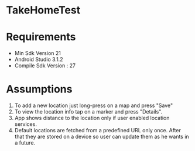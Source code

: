 # TakeHomeTest
# Requirements

* Min Sdk Version 21
* Android Studio 3.1.2
* Compile Sdk Version : 27
# Assumptions

1. To add a new location just long-press on a map and press "Save"
1. To view the location info tap on a marker and press "Details".
1. App shows distance to the location only if user enabled location services.
1. Default locations are fetched from a predefined URL only once. After that they are stored on a device so user can update them as he wants in a future.
